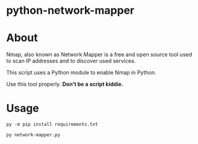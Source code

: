 # python-network-mapper
# About
Nmap, also known as Network Mapper is a free and open source tool used to scan IP addresses and to discover used services.

This script uses a Python module to enable Nmap in Python.

Use this tool properly. **Don't be a script kiddie.**

# Usage
``py -m pip install requirements.txt``

``py network-mapper.py``
